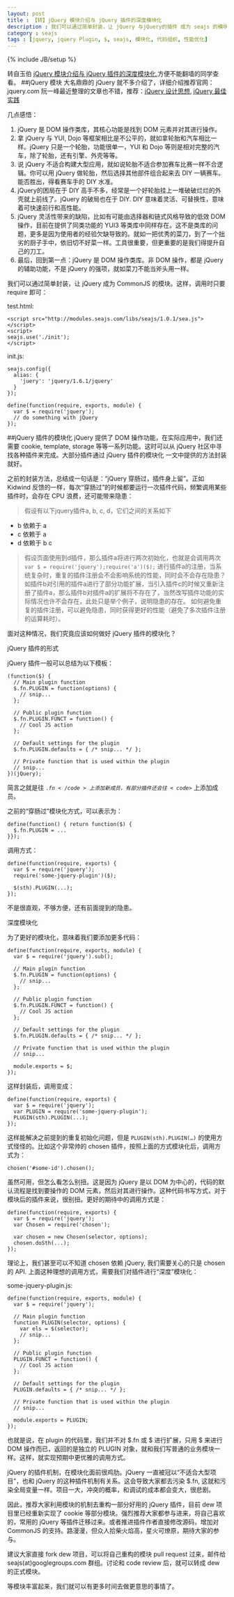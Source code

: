 ```yaml
---
layout: post
title : 【转】jQuery 模块介绍与 jQuery 插件的深度模块化
description : 我们可以通过简单封装，让 jQuery 与jQuery的插件 成为 seajs 的模块。这样，调用时只要 require 即可。转自玉伯 【jQuery 模块介绍与 jQuery 插件的深度模块化】,方便不能翻墙的同学查看。
category : seajs
tags : [jquery, jquery Plugin, $, seajs, 模块化, 代码组织, 性能优化]
---
```

{% include JB/setup %}


转自玉伯 [jQuery 模块介绍与 jQuery 插件的深度模块化](http://lifesinger.wordpress.com/2011/08/19/jquery-introduction-and-plugins-modulization/),方便不能翻墙的同学查看。
##jQuery 模块
大名鼎鼎的 jQuery 就不多介绍了，详细介绍推荐官网：jquery.com
阮一峰最近整理的文章也不错，推荐：[jQuery 设计思想](http://www.ruanyifeng.com/blog/2011/07/jquery_fundamentals.html), [jQuery 最佳实践](http://www.ruanyifeng.com/blog/2011/08/jquery_best_practices.html)

几点感悟：

1. jQuery 是 DOM 操作类库，其核心功能是找到 DOM 元素并对其进行操作。
2. 拿 jQuery 与 YUI, Dojo 等框架相比是不公平的，就如拿轮胎和汽车相比一样。jQuery 只是一个轮胎，功能很单一，YUI 和 Dojo 等则是相对完整的汽车，除了轮胎，还有引擎、外壳等等。
3. 说 jQuery 不适合构建大型应用，就如说轮胎不适合参加赛车比赛一样不合逻辑。你可以用 jQuery 做轮胎，然后选择其他部件组合起来去 DIY 一辆赛车。能否胜出，得看赛车手的 DIY 水准。
4. jQuery的困局在于 DIY 高手不多，经常是一个好轮胎挂上一堆破破烂烂的外壳就上前线了。jQuery 的破局也在于 DIY. DIY 意味着灵活、可替换性，意味着可快速前行和高性能。
5. jQuery 灵活性带来的缺陷，比如有可能由选择器和链式风格导致的低效 DOM 操作，目前在提供了同类功能的 YUI3 等类库中同样存在。这不是类库的问题，更多是因为使用者的经验欠缺导致的。就如一把优秀的菜刀，到了一个拙劣的厨子手中，依旧切不好菜一样。工具很重要，但更重要的是我们得提升自己的刀工。
6. 最后，回到第一点：jQuery 是 DOM 操作类库。非 DOM 操作，都是 jQuery 的辅助功能，不是 jQuery 的强项，就如菜刀不能当斧头用一样。

我们可以通过简单封装，让 jQuery 成为 CommonJS 的模块。这样，调用时只要 require 即可：

test.html:

	<script src="http://modules.seajs.com/libs/seajs/1.0.1/sea.js"></script>
	<script>
	seajs.use('./init');
	</script>

init.js:

	seajs.config({
	  alias: {
	    'juery': 'jquery/1.6.1/jquery'
	  }
	});
	
	define(function(require, exports, module) {
	  var $ = require('jquery');
	  // do something with jQuery
	});
	
##jQuery 插件的模块化
jQuery 提供了 DOM 操作功能，在实际应用中，我们还需要 cookie, template, storage 等等一系列功能。这时可以从 jQuery 社区中寻找各种插件来完成。大部分插件通过 jQuery 插件的模块化 一文中提供的方法封装就好。

之前的封装方法，总结成一句话是：“jQuery 穿肠过，插件身上留”。正如 Kidwind 反馈的一样，每次“穿肠过”的时候都要运行一次插件代码，频繁调用某些插件时，会存在 CPU 浪费，还可能带来隐患：

> 假设有以下jquery插件a, b, c, d，它们之间的关系如下
> 
- b 依赖于 a
- c 依赖于 a
- d 依赖于 b c

> 假设页面使用到d插件，那么插件a将进行两次初始化，也就是会调用两次
<code>var $ = require('jquery');require('a')($);</code>
进行插件a的注册，当系统复杂时，重复的插件注册会不会影响系统的性能，同时会不会存在隐患？如插件b对引用的插件a进行了部分功能扩展，当引入插件c的时候又重新注册了插件a，那么插件b对插件a的扩展将不存在了，当然改写插件功能的实际情况也许不会存在，此处只是举个例子，说明隐患的存在。
如何避免重复的插件注册，可以避免隐患，同时获得更好的性能（避免了多次插件注册的运算耗时）。

面对这种情况，我们究竟应该如何做好 jQuery 插件的模块化？

jQuery 插件的形式

jQuery 插件一般可以总结为以下模板：

	(function($) {  
	  // Main plugin function
	  $.fn.PLUGIN = function(options) {
	    // snip...
	  };
	
	  // Public plugin function
	  $.fn.PLUGIN.FUNCT = function() {
	    // Cool JS action
	  };
	
	  // Default settings for the plugin
	  $.fn.PLUGIN.defaults = { /* snip... */ };
	
	  // Private function that is used within the plugin
	  // snip...
	})(jQuery);
	
简言之就是往 <code>$.fn</code> 上添加新成员，有部分插件还会往 <code>$</code> 上添加成员。

之前的“穿肠过”模块化方式，可以表示为：

	define(function() { return function($) {
	  $.fn.PLUGIN = ...
	}});
	
调用方式：

	define(function(require, exports) {
	  var $ = require('jquery');
	  require('some-jquery-plugin')($);
	
	  $(sth).PLUGIN(...);
	});
不是很直观，不够方便，还有前面提到的隐患。

深度模块化

为了更好的模块化，意味着我们要添加更多代码：

	define(function(require, exports, module) {
	  var $ = require('jquery').sub();
	
	  // Main plugin function
	  $.fn.PLUGIN = function(options) {
	    // snip...
	  };
	
	  // Public plugin function
	  $.fn.PLUGIN.FUNCT = function() {
	    // Cool JS action
	  };
	
	  // Default settings for the plugin
	  $.fn.PLUGIN.defaults = { /* snip... */ };
	
	  // Private function that is used within the plugin
	  // snip...
	
	  module.exports = $;
	});
这样封装后，调用变成：

	define(function(require, exports) {
	  var $ = require('jquery');
	  var PLUGIN = require('some-jquery-plugin');
	  PLUGIN(sth).PLUGIN(...);
	});
这样能解决之前提到的重复初始化问题，但是 <code>PLUGIN(sth).PLUGIN(…)</code> 的使用方式怪怪的。比如这个非常帅的 chosen 插件，按照上面的方式模块化后，调用方式为：

	chosen('#some-id').chosen();
虽然可用，但怎么看怎么别扭。这是因为 jQuery 是以 DOM 为中心的，代码的默认流程是找到要操作的 DOM 元素，然后对其进行操作。这种代码书写方式，对于模块后的插件来说，很别扭。更好的期待中的调用方式是：

	define(function(require, exports) {
	  var $ = require('jquery');
	  var Chosen = require('chosen');
	 
	  var chosen = new Chosen(selector, options);
	  chosen.doSth(...);
	});
理论上，我们甚至可以不知道 chosen 依赖 jQuery, 我们需要关心的只是 chosen 的 API. 上面这种理想的调用方式，需要我们对插件进行“深度”模块化：

some-jquery-plugin.js:

	define(function(require, exports, module) {
	  var $ = require('jquery');
	
	  // Main plugin function
	  function PLUGIN(selector, options) {
	    var els = $(selector);
	    // snip...
	  };
	
	  // Public plugin function
	  PLUGIN.FUNCT = function() {
	    // Cool JS action
	  };
	
	  // Default settings for the plugin
	  PLUGIN.defaults = { /* snip... */ };
	
	  // Private function that is used within the plugin
	  // snip...
	
	  module.exports = PLUGIN;
	});
也就是说，在 plugin 的代码里，我们并不对 $.fn 或 $ 进行扩展，只用 $ 来进行 DOM 操作而已，返回的是独立的 PLUGIN 对象，就和我们写普通的业务模块一样。这样，就实现预期中更优雅的调用方式。

jQuery 的插件机制，在模块化面前很鸡肋。jQuery 一直被冠以“不适合大型项目”，也和 jQuery 的这种插件机制有关系。这会导致大家都去污染 $.fn, 这就和污染全局变量一样。项目一大，冲突的概率，和调试的成本都会变大，很悲剧。

因此，推荐大家利用模块的机制去重构一部分好用的 jQuery 插件，目前 dew 项目里已经重新实现了 cookie 等部分模块。强烈推荐大家都参与进来，将自己喜欢的，常用的 jQuery 等插件迁移过来。或者推进插件作者直接修改源码，增加对 CommonJS 的支持。路漫漫，但众人拾柴火焰高，星火可燎原，期待大家的参与。

建议大家直接 fork dew 项目，可以将自己重构的模块 pull request 过来，邮件给 seajs(at)googlegroups.com 群组。讨论和 code review 后，就可以转成 dew 的正式模块。

等模块丰富起来，我们就可以有更多时间去做更意思的事情了。